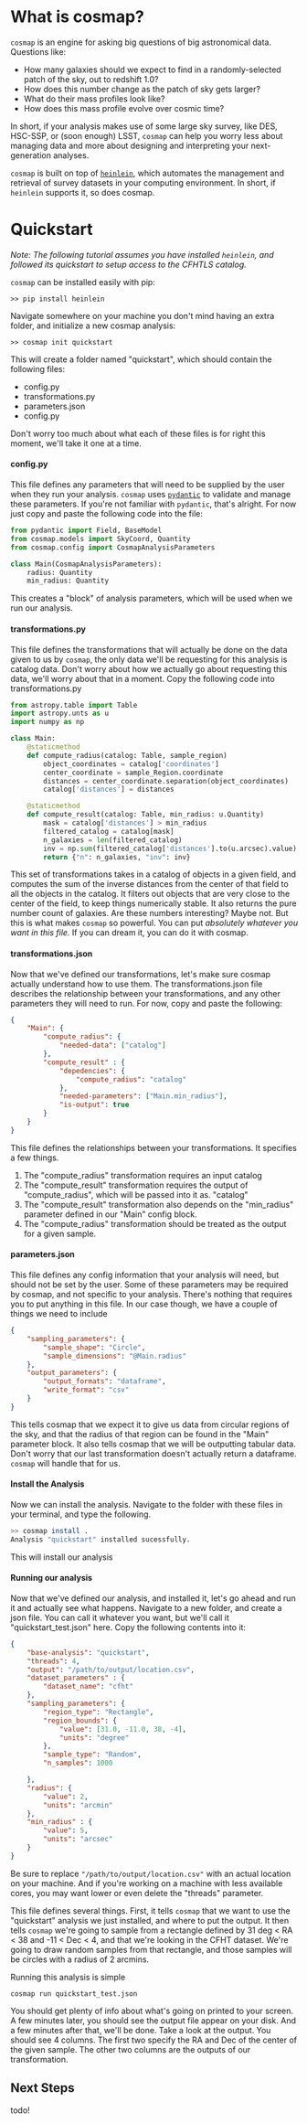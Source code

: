 # What is cosmap?

`cosmap` is an engine for asking big questions of big astronomical data. Questions like:  

- How many galaxies should we expect to find in a randomly-selected patch of the sky, out to redshift 1.0?
- How does this number change as the patch of sky gets larger?
- What do their mass profiles look like?
- How does this mass profile evolve over cosmic time?

In short, if your analysis makes use of some large sky survey, like DES, HSC-SSP, or (soon enough) LSST, `cosmap` can help you worry less about managing data and more about designing and interpreting your next-generation analyses.

`cosmap` is built on top of [`heinlein`](https://github.com/PatrickRWells/heinlein), which automates the management and retrieval of survey datasets in your computing environment. In short, if `heinlein` supports it, so does cosmap.

# Quickstart

*Note: The following tutorial assumes you have installed `heinlein`, and followed its quickstart to setup access to the CFHTLS catalog.*

`cosmap` can be installed easily with pip:

`>> pip install heinlein`

Navigate somewhere on your machine you don't mind having an extra folder, and initialize a new cosmap analysis:

`>> cosmap init quickstart`

This will create a folder named "quickstart", which should contain the following files:

- config.py
- transformations.py
- parameters.json
- config.py

Don't worry too much about what each of these files is for right this moment, we'll take it one at a time.

#### config.py

This file defines any parameters that will need to be supplied by the user when they run your analysis. `cosmap` uses [`pydantic`](https://github.com/pydantic/pydantic) to validate and manage these parameters. If you're not familiar with `pydantic`, that's alright. For now just copy and paste the following code into the file:

```python
from pydantic import Field, BaseModel
from cosmap.models import SkyCoord, Quantity
from cosmap.config import CosmapAnalysisParameters

class Main(CosmapAnalysisParameters):
	radius: Quantity
	min_radius: Quantity
```

This creates a "block" of analysis parameters, which will be used when we run our analysis.

#### transformations.py

This file defines the transformations that will actually be done on the data given to us by `cosmap`, the only data we'll be requesting for this analysis is catalog data. Don't worry about how we actually go about requesting this data, we'll worry about that in a moment. Copy the following code into transformations.py

```python
from astropy.table import Table
import astropy.unts as u
import numpy as np

class Main:
	@staticmethod
	def compute_radius(catalog: Table, sample_region)
		object_coordinates = catalog['coordinates']
		center_coordinate = sample_Region.coordinate
		distances = center_coordinate.separation(object_coordinates)
		catalog['distances'] = distances

	@staticmethod
	def compute_result(catalog: Table, min_radius: u.Quantity)
		mask = catalog['distances'] > min_radius
		filtered_catalog = catalog[mask]	
		n_galaxies = len(filtered_catalog)
		inv = np.sum(filtered_catalog['distances'].to(u.arcsec).value)
		return {"n": n_galaxies, "inv": inv}
```

This set of transformations takes in a catalog of objects in a given field, and computes the sum of the inverse distances from the center of that field to all the objects in the catalog. It filters out objects that are very close to the center of the field, to keep things numerically stable. It also returns the pure number count of galaxies. Are these numbers interesting? Maybe not. But this is what makes `cosmap` so powerful. You can put *absolutely whatever you want in this file.* If you can dream it, you can do it with cosmap.

#### transformations.json
Now that we've defined our transformations, let's make sure cosmap actually understand how to use them. The transformations.json file describes the relationship between your transformations, and any other parameters they will need to run. For now, copy and paste the following:

```json
{
	"Main": {
		"compute_radius": {
			"needed-data": ["catalog"]
		},
		"compute_result" : {
			"depedencies": {
				"compute_radius": "catalog"
			},
			"needed-parameters": ["Main.min_radius"],
			"is-output": true
		}
	}
}
```

This file defines the relationships between your transformations. It specifies a few things.
1. The "compute_radius" transformation requires an input catalog
2. The "compute_result" transformation requires the output of "compute_radius", which will be passed into it as. "catalog"
3. The "compute_result" transformation also depends on the "min_radius" parameter defined in our "Main" config block.
4. The "compute_radius" transformation should be treated as the output for a given sample.

#### parameters.json

This file defines any config information that your analysis will need, but should not be set by the user. Some of these parameters may be required by cosmap, and not specific to your analysis. There's nothing that requires you to put anything in this file. In our case though, we have a couple of things we need to include

```json
{
    "sampling_parameters": {
        "sample_shape": "Circle",
        "sample_dimensions": "@Main.radius"
    },
    "output_parameters": {
        "output_formats": "dataframe",
        "write_format": "csv"
    }
}
```

This tells cosmap that we expect it to give us data from circular regions of the sky, and that the radius of that region can be found in the "Main" parameter block. It also tells cosmap that we will be outputting tabular data. Don't worry that our last transformation doesn't actually return a dataframe. `cosmap` will handle that for us.

#### Install the Analysis
Now we can install the analysis. Navigate to the folder with these files in your terminal, and type the following.

```bash
>> cosmap install .
Analysis "quickstart" installed sucessfully.
```
This will install our analysis

#### Running our analysis

Now that we've defined our analysis, and installed it, let's go ahead and run it and actually see what happens. Navigate to a new folder, and create a json file. You can call it whatever you want, but we'll call it "quickstart_test.json" here. Copy the following contents into it:

```json
{
	"base-analysis": "quickstart",
	"threads": 4,
	"output": "/path/to/output/location.csv",
    "dataset_parameters" : {
        "dataset_name": "cfht"
    },
	"sampling_parameters": {
		"region_type": "Rectangle",
		"region_bounds": {
			"value": [31.0, -11.0, 38, -4],
			"units": "degree"
		},
		"sample_type": "Random",
		"n_samples": 1000

	},
	"radius": {
		"value": 2,
		"units": "arcmin"
	},
	"min_radius" : {
		"value": 5,
		"units": "arcsec"
	}
}
```

Be sure to replace `"/path/to/output/location.csv"` with an actual location on your machine. And if you're working on a machine with less available cores, you may want lower or even delete the "threads" parameter. 

This file defines several things. First, it tells `cosmap` that we want to use the "quickstart" analysis we just installed, and where to put the output. It then tells `cosmap` we're going to sample from a rectangle defined by 31 deg < RA < 38 and -11 < Dec < 4, and that we're looking in the CFHT dataset. We're going to draw random samples from that rectangle, and those samples will be circles with a radius of 2 arcmins.

Running this analysis is simple

`cosmap run quickstart_test.json`

You should get plenty of info about what's going on printed to your screen. A few minutes later, you should see the output file appear on your disk. And a few minutes after that, we'll be done. Take a look at the output. You should see 4 columns. The first two specify the RA and Dec of the center of the given sample. The other two columns are the outputs of our transformation.

## Next Steps
todo!
